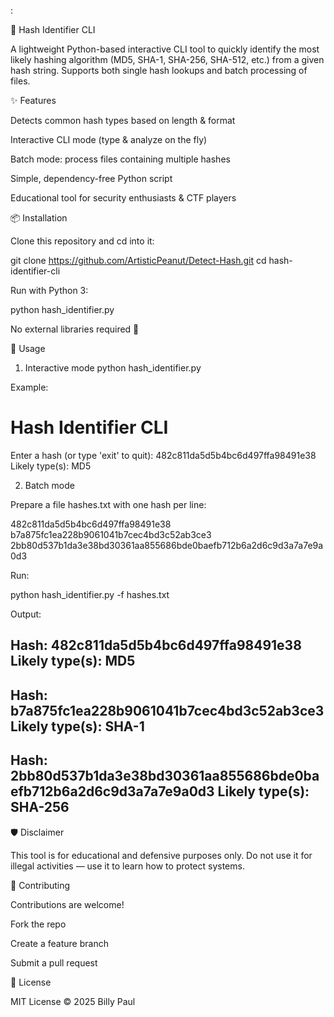 :

🔐 Hash Identifier CLI

A lightweight Python-based interactive CLI tool to quickly identify the most likely hashing algorithm (MD5, SHA-1, SHA-256, SHA-512, etc.) from a given hash string.
Supports both single hash lookups and batch processing of files.

✨ Features

Detects common hash types based on length & format

Interactive CLI mode (type & analyze on the fly)

Batch mode: process files containing multiple hashes

Simple, dependency-free Python script

Educational tool for security enthusiasts & CTF players

📦 Installation

Clone this repository and cd into it:

git clone https://github.com/ArtisticPeanut/Detect-Hash.git
cd hash-identifier-cli


Run with Python 3:

python hash_identifier.py


No external libraries required 🎉

🚀 Usage
1. Interactive mode
python hash_identifier.py


Example:

Hash Identifier CLI
====================
Enter a hash (or type 'exit' to quit): 482c811da5d5b4bc6d497ffa98491e38
Likely type(s): MD5

2. Batch mode

Prepare a file hashes.txt with one hash per line:

482c811da5d5b4bc6d497ffa98491e38
b7a875fc1ea228b9061041b7cec4bd3c52ab3ce3
2bb80d537b1da3e38bd30361aa855686bde0baefb712b6a2d6c9d3a7a7e9a0d3


Run:

python hash_identifier.py -f hashes.txt


Output:

Hash: 482c811da5d5b4bc6d497ffa98491e38
Likely type(s): MD5
----------------------------------------
Hash: b7a875fc1ea228b9061041b7cec4bd3c52ab3ce3
Likely type(s): SHA-1
----------------------------------------
Hash: 2bb80d537b1da3e38bd30361aa855686bde0baefb712b6a2d6c9d3a7a7e9a0d3
Likely type(s): SHA-256
----------------------------------------

🛡️ Disclaimer

This tool is for educational and defensive purposes only.
Do not use it for illegal activities — use it to learn how to protect systems.

🤝 Contributing

Contributions are welcome!

Fork the repo

Create a feature branch

Submit a pull request

📄 License

MIT License © 2025 Billy Paul

